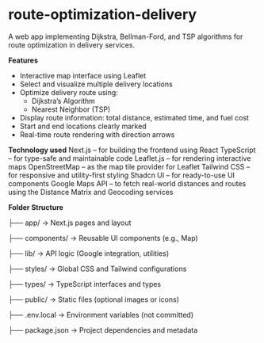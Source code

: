 # route-optimization-delivery
A web app implementing Dijkstra, Bellman-Ford, and TSP algorithms for route optimization in delivery services.

**Features**
- Interactive map interface using Leaflet
- Select and visualize multiple delivery locations
- Optimize delivery route using:
  - Dijkstra’s Algorithm
  - Nearest Neighbor (TSP)
- Display route information: total distance, estimated time, and fuel cost
- Start and end locations clearly marked
- Real-time route rendering with direction arrows

**Technology used**
Next.js – for building the frontend using React
TypeScript – for type-safe and maintainable code
Leaflet.js – for rendering interactive maps
OpenStreetMap – as the map tile provider for Leaflet
Tailwind CSS – for responsive and utility-first styling
Shadcn UI – for ready-to-use UI components
Google Maps API – to fetch real-world distances and routes using the Distance Matrix and Geocoding services

**Folder Structure**

├── app/              → Next.js pages and layout

├── components/       → Reusable UI components (e.g., Map)

├── lib/              → API logic (Google integration, utilities)

├── styles/           → Global CSS and Tailwind configurations

├── types/            → TypeScript interfaces and types

├── public/           → Static files (optional images or icons)

├── .env.local        → Environment variables (not committed)

├── package.json      → Project dependencies and metadata

